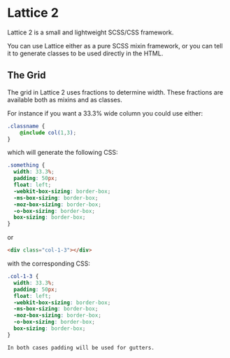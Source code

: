 Lattice 2
=========

Lattice 2 is a small and lightweight SCSS/CSS framework.

You can use Lattice either as a pure SCSS mixin framework, or you can tell it to generate classes to be used directly in the HTML.

## The Grid
The grid in Lattice 2 uses fractions to determine width. These fractions are available both as mixins and as classes.

For instance if you want a 33.3% wide column you could use either:

``` SCSS
.classname {
	@include col(1,3);
}
```

which will generate the following CSS:

```css
.something {
  width: 33.3%;
  padding: 50px;
  float: left;
  -webkit-box-sizing: border-box;
  -ms-box-sizing: border-box;
  -moz-box-sizing: border-box;
  -o-box-sizing: border-box;
  box-sizing: border-box;
}
```

or

``` HTML
<div class="col-1-3"></div>
```

with the corresponding CSS:

``` CSS
.col-1-3 {
  width: 33.3%;
  padding: 50px;
  float: left;
  -webkit-box-sizing: border-box;
  -ms-box-sizing: border-box;
  -moz-box-sizing: border-box;
  -o-box-sizing: border-box;
  box-sizing: border-box;
}

In both cases padding will be used for gutters.

